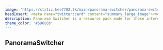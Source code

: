 ```yaml
---
image: 'https://static.kee7702.tk/main/panorama-switcher/panorama-switcher_1.png'
headInsert: <meta name="twitter:card" content="summary_large_image"><meta http-equiv="Refresh" content="0; url='../'" />
description: Panorama Switcher is a resource pack made for those interested in revisiting the older panoramas of Minecraft, I've gathered most of the panoramas ever used in Minecraft, and now it's time to share those panoramas with you!
theme_color: '#59686b'
---
```

## PanoramaSwitcher
